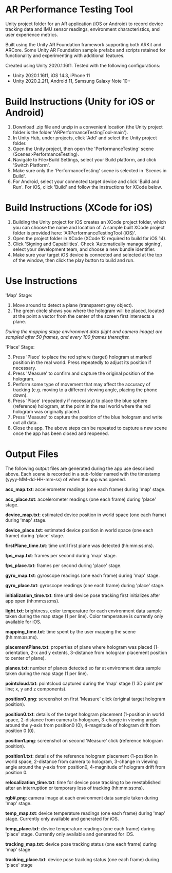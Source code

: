 # AR Performance Testing Tool

Unity project folder for an AR application (iOS or Android) to record device tracking data and IMU sensor readings, environment characteristics, and user experience metrics.

Built using the Unity AR Foundation framework supporting both ARKit and ARCore. Some Unity AR Foundation sample prefabs and scripts retained for functionality and experimenting with additional features.

Created using Unity 2020.1.16f1. Tested with the following configurations:
- Unity 2020.1.16f1, iOS 14.3, iPhone 11
- Unity 2020.2.2f1, Android 11, Samsung Galaxy Note 10+ 

# Build Instructions (Unity for iOS or Android)

1) Download .zip file and unzip in a convenient location (the Unity project folder is the folder 'ARPerformanceTestingTool-main'). 
2) In Unity Hub, under projects, click 'Add' and select the Unity project folder.
3) Open the Unity project, then open the 'PerformanceTesting' scene (Scenes>PerformanceTesting).
4) Navigate to File>Build Settings, select your Build platform, and click 'Switch Platform'.
5) Make sure only the 'PerformanceTesting' scene is selected in 'Scenes in Build'.
6) For Android, select your connected target device and click 'Build and Run'. For iOS, click 'Build' and follow the instructions for XCode below.

# Build Instructions (XCode for iOS)

1) Building the Unity project for iOS creates an XCode project folder, which you can choose the name and location of. A sample built XCode project folder is provided here: 'ARPerformanceTestingTool (iOS)'.
2) Open the project folder in XCode (XCode 12 required to build for iOS 14).
3) Click 'Signing and Capabilities'. Check 'Automatically manage signing', select your development team, and choose a new bundle identifier.
4) Make sure your target iOS device is connected and selected at the top of the window, then click the play button to build and run.

# Use Instructions

'Map' Stage:
1) Move around to detect a plane (transparent grey object). 
2) The green circle shows you where the hologram will be placed, located at the point a vector from the center of the screen first intersects a plane.

*During the mapping stage environment data (light and camera image) are sampled after 50 frames, and every 100 frames thereafter.*

'Place' Stage:

3) Press 'Place' to place the red sphere (target) hologram at marked position in the real world. Press repeatedly to adjust its position if necessary. 
4) Press 'Measure' to confirm and capture the original position of the hologram.
5) Perform some type of movement that may affect the accuracy of tracking (e.g. moving to a different viewing angle, placing the phone down).
6) Press 'Place' (repeatedly if necessary) to place the blue sphere (reference) hologram, at the point in the real world where the red hologram was originally placed.
7) Press 'Measure' to capture the position of the blue hologram and write out all data.
8) Close the app. The above steps can be repeated to capture a new scene once the app has been closed and reopened.

# Output Files

The following output files are generated during the app use described above. Each scene is recorded in a sub-folder named with the timestamp (yyyy-MM-dd-HH-mm-ss) of when the app was opened.

**acc_map.txt**: accelerometer readings (one each frame) during 'map' stage.

**acc_place.txt**: accelerometer readings (one each frame) during 'place' stage.

**device_map.txt**: estimated device position in world space (one each frame) during 'map' stage.

**device_place.txt**: estimated device position in world space (one each frame) during 'place' stage.

**firstPlane_time.txt**: time until first plane was detected (hh:mm:ss:ms).

**fps_map.txt**: frames per second during 'map' stage.

**fps_place.txt**: frames per second during 'place' stage.

**gyro_map.txt**: gyroscope readings (one each frame) during 'map' stage.

**gyro_place.txt**: gyroscope readings (one each frame) during 'place' stage.

**initialization_time.txt**: time until device pose tracking first initializes after app open (hh:mm:ss:ms).

**light.txt**: brightness, color temperature for each environment data sample taken during the map stage (1 per line). Color temperature is currently only available for iOS.

**mapping_time.txt**: time spent by the user mapping the scene (hh:mm:ss:ms).

**placementPlane.txt**: properties of plane where hologram was placed (1-orientation, 2-x and y extents, 3-distance from hologram placement position to center of plane).

**planes.txt**: number of planes detected so far at environment data sample taken during the map stage (1 per line).

**pointcloud.txt**: pointcloud captured during the 'map' stage (1 3D point per line; x, y and z components).

**position0.png**: screenshot on first 'Measure' click (original target hologram position).

**position0.txt**: details of the target hologram placement (1-position in world space, 2-distance from camera to hologram, 3-change in viewing angle around the y-axis from position0 (0), 4-magnitude of hologram drift from position 0 (0).

**position1.png**: screenshot on second 'Measure' click (reference hologram position).

**position1.txt**: details of the reference hologram placement (1-position in world space, 2-distance from camera to hologram, 3-change in viewing angle around the y-axis from position0, 4-magnitude of hologram drift from position 0.

**relocalization_time.txt**: time for device pose tracking to be reestablished after an interruption or temporary loss of tracking (hh:mm:ss:ms).

**rgb#.png**: camera image at each environment data sample taken during 'map' stage.

**temp_map.txt**: device temperature readings (one each frame) during 'map' stage. Currently only available and generated for iOS.

**temp_place.txt**: device temperature readings (one each frame) during 'place' stage. Currently only available and generated for iOS.

**tracking_map.txt**: device pose tracking status (one each frame) during 'map' stage

**tracking_place.txt**: device pose tracking status (one each frame) during 'place' stage
